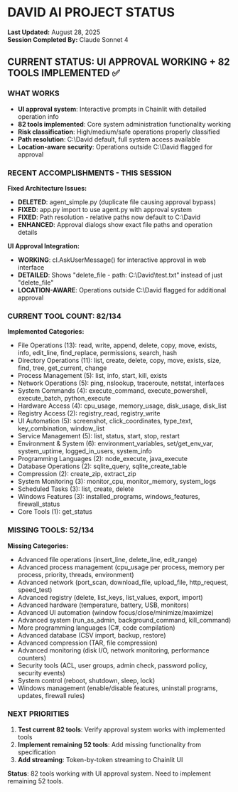 # DAVID AI PROJECT STATUS
**Last Updated:** August 28, 2025  
**Session Completed By:** Claude Sonnet 4  

## CURRENT STATUS: UI APPROVAL WORKING + 82 TOOLS IMPLEMENTED ✅

### WHAT WORKS
- **UI approval system**: Interactive prompts in Chainlit with detailed operation info
- **82 tools implemented**: Core system administration functionality working
- **Risk classification**: High/medium/safe operations properly classified  
- **Path resolution**: C:\David default, full system access available
- **Location-aware security**: Operations outside C:\David flagged for approval

### RECENT ACCOMPLISHMENTS - THIS SESSION
**Fixed Architecture Issues:**
- **DELETED**: agent_simple.py (duplicate file causing approval bypass)
- **FIXED**: app.py import to use agent.py with approval system
- **FIXED**: Path resolution - relative paths now default to C:\David
- **ENHANCED**: Approval dialogs show exact file paths and operation details

**UI Approval Integration:**
- **WORKING**: cl.AskUserMessage() for interactive approval in web interface
- **DETAILED**: Shows "delete_file - path: C:\David\test.txt" instead of just "delete_file"
- **LOCATION-AWARE**: Operations outside C:\David flagged for additional approval

### CURRENT TOOL COUNT: 82/134
**Implemented Categories:**
- File Operations (13): read, write, append, delete, copy, move, exists, info, edit_line, find_replace, permissions, search, hash
- Directory Operations (11): list, create, delete, copy, move, exists, size, find, tree, get_current, change
- Process Management (5): list, info, start, kill, exists  
- Network Operations (5): ping, nslookup, traceroute, netstat, interfaces
- System Commands (4): execute_command, execute_powershell, execute_batch, python_execute
- Hardware Access (4): cpu_usage, memory_usage, disk_usage, disk_list
- Registry Access (2): registry_read, registry_write
- UI Automation (5): screenshot, click_coordinates, type_text, key_combination, window_list
- Service Management (5): list, status, start, stop, restart
- Environment & System (6): environment_variables, set/get_env_var, system_uptime, logged_in_users, system_info
- Programming Languages (2): node_execute, java_execute  
- Database Operations (2): sqlite_query, sqlite_create_table
- Compression (2): create_zip, extract_zip
- System Monitoring (3): monitor_cpu, monitor_memory, system_logs
- Scheduled Tasks (3): list, create, delete
- Windows Features (3): installed_programs, windows_features, firewall_status
- Core Tools (1): get_status

### MISSING TOOLS: 52/134
**Missing Categories:**
- Advanced file operations (insert_line, delete_line, edit_range)
- Advanced process management (cpu_usage per process, memory per process, priority, threads, environment)
- Advanced network (port_scan, download_file, upload_file, http_request, speed_test)
- Advanced registry (delete, list_keys, list_values, export, import)
- Advanced hardware (temperature, battery, USB, monitors)
- Advanced UI automation (window focus/close/minimize/maximize)
- Advanced system (run_as_admin, background_command, kill_command)
- More programming languages (C#, code compilation)
- Advanced database (CSV import, backup, restore)
- Advanced compression (TAR, file compression)
- Advanced monitoring (disk I/O, network monitoring, performance counters)
- Security tools (ACL, user groups, admin check, password policy, security events)
- System control (reboot, shutdown, sleep, lock)
- Windows management (enable/disable features, uninstall programs, updates, firewall rules)

### NEXT PRIORITIES
1. **Test current 82 tools**: Verify approval system works with implemented tools
2. **Implement remaining 52 tools**: Add missing functionality from specification  
3. **Add streaming**: Token-by-token streaming to Chainlit UI

**Status**: 82 tools working with UI approval system. Need to implement remaining 52 tools.
